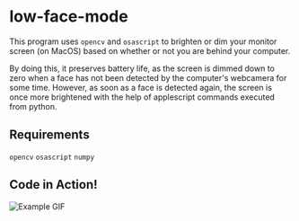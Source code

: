 # low-face-mode

This program uses `opencv` and `osascript` to brighten or dim your monitor screen (on MacOS) based on whether or not you are behind your computer.

By doing this, it preserves battery life, as the screen is dimmed down to zero when a face has not been detected by the computer's webcamera for some time. However, as soon as a face is detected again, the screen is once more brightened with the help of applescript commands executed from python.

## Requirements
`opencv`
`osascript`
`numpy`

## Code in Action!

![Example GIF](https://github.com/Destaq/low-face-mode/blob/master/sample.gif)
